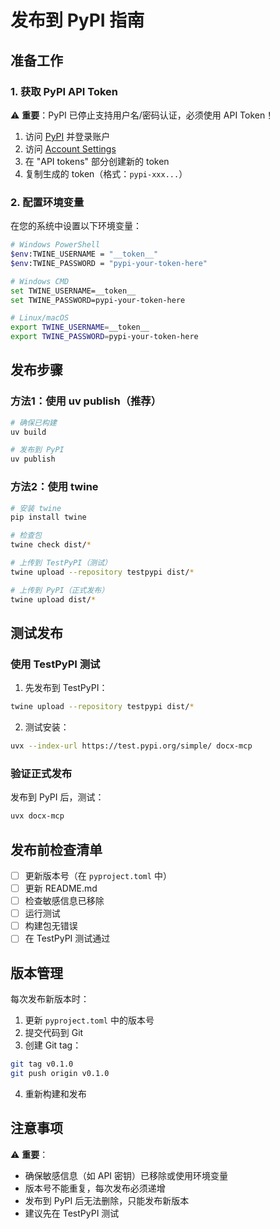 # 发布到 PyPI 指南

## 准备工作

### 1. 获取 PyPI API Token

⚠️ **重要**：PyPI 已停止支持用户名/密码认证，必须使用 API Token！

1. 访问 [PyPI](https://pypi.org/) 并登录账户
2. 访问 [Account Settings](https://pypi.org/manage/account/)
3. 在 "API tokens" 部分创建新的 token
4. 复制生成的 token（格式：`pypi-xxx...`）

### 2. 配置环境变量

在您的系统中设置以下环境变量：

```bash
# Windows PowerShell
$env:TWINE_USERNAME = "__token__"
$env:TWINE_PASSWORD = "pypi-your-token-here"

# Windows CMD
set TWINE_USERNAME=__token__
set TWINE_PASSWORD=pypi-your-token-here

# Linux/macOS
export TWINE_USERNAME=__token__
export TWINE_PASSWORD=pypi-your-token-here
```

## 发布步骤

### 方法1：使用 uv publish（推荐）

```bash
# 确保已构建
uv build

# 发布到 PyPI
uv publish
```

### 方法2：使用 twine

```bash
# 安装 twine
pip install twine

# 检查包
twine check dist/*

# 上传到 TestPyPI（测试）
twine upload --repository testpypi dist/*

# 上传到 PyPI（正式发布）
twine upload dist/*
```

## 测试发布

### 使用 TestPyPI 测试

1. 先发布到 TestPyPI：
```bash
twine upload --repository testpypi dist/*
```

2. 测试安装：
```bash
uvx --index-url https://test.pypi.org/simple/ docx-mcp
```

### 验证正式发布

发布到 PyPI 后，测试：
```bash
uvx docx-mcp
```

## 发布前检查清单

- [ ] 更新版本号（在 `pyproject.toml` 中）
- [ ] 更新 README.md
- [ ] 检查敏感信息已移除
- [ ] 运行测试
- [ ] 构建包无错误
- [ ] 在 TestPyPI 测试通过

## 版本管理

每次发布新版本时：

1. 更新 `pyproject.toml` 中的版本号
2. 提交代码到 Git
3. 创建 Git tag：
```bash
git tag v0.1.0
git push origin v0.1.0
```
4. 重新构建和发布

## 注意事项

⚠️ **重要**：
- 确保敏感信息（如 API 密钥）已移除或使用环境变量
- 版本号不能重复，每次发布必须递增
- 发布到 PyPI 后无法删除，只能发布新版本
- 建议先在 TestPyPI 测试 
